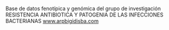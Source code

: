 Base de datos fenotípica y genómica del grupo de investigación RESISTENCIA ANTIBIOTICA Y PATOGENIA DE LAS INFECCIONES BACTERIANAS
www.arpbigidisba.com
